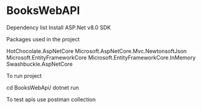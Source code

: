 # BooksWebAPI

Dependency list
Install ASP.Net v8.0 SDK

Packages used in the project

HotChocolate.AspNetCore
Microsoft.AspNetCore.Mvc.NewtonsoftJson
Microsoft.EntityFrameworkCore
Microsoft.EntityFrameworkCore.InMemory
Swashbuckle.AspNetCore

To run project

cd BooksWebApi/ 
dotnet run

To test apis use postman collection
